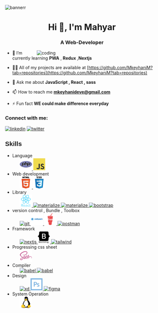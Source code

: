 ![bannerr](https://user-images.githubusercontent.com/95478989/198955082-6e78ebb5-e1e4-49f9-8d32-6e5af3984dcd.gif)
<h1 align="center">Hi 👋, I'm Mahyar</h1>
<h3 align="center">A Web-Developer</h3>
<img align='right' alt='coding' width='400' src='https://media.giphy.com/media/v1.Y2lkPTc5MGI3NjExZGQ1ZWQ0YWI1OWY5ODRmY2UzMDExODdiZmEyNWMyODcxMjNhYzJlZSZjdD1n/qgQUggAC3Pfv687qPC/giphy.gif' >

- 🌱 I’m currently learning **PWA** , **Redux** ,**Nextjs**

- 👨‍💻 All of my projects are available at [https://github.com/MkeyhaniM?tab=repositories](https://github.com/MkeyhaniM?tab=repositories)

- 💬 Ask me about **JavaScript , React , sass**

- 📫 How to reach me **mkeyhanideve@gmail.com**

- ⚡ Fun fact **WE could make difference everyday**

<h3 align="left">Connect with me:</h3>

[![linkedin](https://img.shields.io/badge/linkedin-0A66C2?style=for-the-badge&logo=linkedin&logoColor=white)](https://www.linkedin.com/in/mahyar-keyhani-a8b605258/)
[![twitter](https://img.shields.io/badge/twitter-1DA1F2?style=for-the-badge&logo=twitter&logoColor=white)](https://twitter.com/mahyarkeyhani)



<h2 style="font-family: 'Josefin Sans', sans-serif">Skills</h2>
    <ul >
        <li>
            Language
            <ul>
                <a href="https://www.php.net" target="_blank" rel="noreferrer">
                    <img
                            src="https://raw.githubusercontent.com/devicons/devicon/master/icons/php/php-original.svg"
                            alt="php"
                            width="40"
                            height="40"
                    />
                </a>
                <a
                        href="https://developer.mozilla.org/en-US/docs/Web/JavaScript"
                        target="_blank"
                        rel="noreferrer"
                >
                    <img
                            src="https://raw.githubusercontent.com/devicons/devicon/master/icons/javascript/javascript-original.svg"
                            alt="javascript"
                            width="40"
                            height="40"
                    />
                </a>
            </ul>
        </li>
        <li>
            Web development
            <ul>
                <a href="https://www.w3.org/html/" target="_blank" rel="noreferrer">
                    <img
                            src="https://raw.githubusercontent.com/devicons/devicon/master/icons/html5/html5-original-wordmark.svg"
                            alt="html5"
                            width="40"
                            height="40"
                    />
                </a>
                <a href="https://www.w3schools.com/css/" target="_blank" rel="noreferrer">
                    <img
                            src="https://raw.githubusercontent.com/devicons/devicon/master/icons/css3/css3-original-wordmark.svg"
                            alt="css3"
                            width="40"
                            height="40"
                    />
                </a>
            </ul>
        </li>
        <li>
            Library
            <ul>
                <a href="https://reactjs.org/" target="_blank" rel="noreferrer">
                    <img
                            src="https://raw.githubusercontent.com/devicons/devicon/master/icons/react/react-original-wordmark.svg"
                            alt="react"
                            width="40"
                            height="40"
                    />
                </a>
                <a href="https://mui.com" target="_blank" rel="noreferrer">
                    <img
                            src="https://mui.com/static/icons/180x180.png"
                            alt="materialize"
                            width="40"
                            height="40"
                    />
                </a>
                <a href="https://materializecss.com" target="_blank" rel="noreferrer">
                    <img
                            src="https://raw.githubusercontent.com/prplx/svg-logos/5585531d45d294869c4eaab4d7cf2e9c167710a9/svg/materialize.svg"
                            alt="materialize"
                            width="40"
                            height="40"
                    />
                </a>
                <a href="https://jquery.com" target="_blank" rel="noreferrer">
                    <img
                            src="https://jquery.com/jquery-wp-content/themes/jquery.com/i/favicon.ico"
                            alt="bootstrap"
                            width="40"
                            height="40"
                    />
                </a>
            </ul>
        </li>
        <li>
            version control , Bundle , Toolbox
            <ul>
                <a href="https://git-scm.com/" target="_blank" rel="noreferrer">
                    <img
                            src="https://www.vectorlogo.zone/logos/git-scm/git-scm-icon.svg"
                            alt="git"
                            width="40"
                            height="40"
                    />
                </a>
                <a href="https://webpack.js.org" target="_blank" rel="noreferrer">
                    <img
                            src="https://raw.githubusercontent.com/devicons/devicon/d00d0969292a6569d45b06d3f350f463a0107b0d/icons/webpack/webpack-original-wordmark.svg"
                            alt="webpack"
                            width="40"
                            height="40"
                    />
                </a>
                <a href="https://gulpjs.com" target="_blank" rel="noreferrer">
                    <img
                            src="https://raw.githubusercontent.com/devicons/devicon/master/icons/gulp/gulp-plain.svg"
                            alt="gulp"
                            width="40"
                            height="40"
                    />
                </a>
                <a href="https://postman.com" target="_blank" rel="noreferrer">
                    <img
                            src="https://www.vectorlogo.zone/logos/getpostman/getpostman-icon.svg"
                            alt="postman"
                            width="40"
                            height="40"
                    />
                </a>
            </ul>
        </li>
        <li>
            Framework
            <ul>
                <a href="https://nextjs.org/" target="_blank" rel="noreferrer">
                    <img
                            src="https://cdn.worldvectorlogo.com/logos/nextjs-2.svg"
                            alt="nextjs"
                            width="40"
                            height="40"
                    />
                </a>
                <a href="https://getbootstrap.com" target="_blank" rel="noreferrer">
                    <img
                            src="https://raw.githubusercontent.com/devicons/devicon/master/icons/bootstrap/bootstrap-plain-wordmark.svg"
                            alt="bootstrap"
                            width="40"
                            height="40"
                    />
                </a>
                <a href="https://tailwindcss.com" target="_blank" rel="noreferrer">
                    <img
                            src="https://upload.wikimedia.org/wikipedia/commons/thumb/d/d5/Tailwind_CSS_Logo.svg/2048px-Tailwind_CSS_Logo.svg.png"
                            alt="tailwind"
                            width="40"
                            height="40"
                    />
                </a>
            </ul>
        </li>
        <li>
            Progressing css sheet
            <ul>
                <a href="https://sass-lang.com" target="_blank" rel="noreferrer">
                    <img
                            src="https://raw.githubusercontent.com/devicons/devicon/master/icons/sass/sass-original.svg"
                            alt="sass"
                            width="40"
                            height="40"
                    />
                </a>
            </ul>
        </li>
        <li>
            Compiler
            <ul>
                <a href="https://babeljs.io" target="_blank" rel="noreferrer">
                    <img
                            src="https://www.vectorlogo.zone/logos/babeljs/babeljs-icon.svg"
                            alt="babel"
                            width="40"
                            height="40"
                    />
                </a>
                <a href="https://pughtml.com" target="_blank" rel="noreferrer">
                    <img
                            src="https://camo.githubusercontent.com/96ca2666e419c0e530b1bce3ef33f95283eaf983dbb1e991b4b32d4dbe6c018d/687474703a2f2f7075672e73656c666275696c642e66722f7075672e706e67"
                            alt="babel"
                            width="40"
                            height="40"
                    />
                </a>
            </ul>
        </li>
        <li>
            Design
            <ul>
                <a href="https://www.adobe.com/products/xd.html"
                   target="_blank"
                   rel="noreferrer">
                    <img src="https://cdn.worldvectorlogo.com/logos/adobe-xd.svg"
                         alt="xd"
                         width="40"
                         height="40"
                    />
                </a>
                <a href="https://www.photoshop.com/en" target="_blank" rel="noreferrer">
                    <img
                            src="https://raw.githubusercontent.com/devicons/devicon/master/icons/photoshop/photoshop-line.svg"
                            alt="photoshop"
                            width="40"
                            height="40"
                    />
                </a>
                <a href="https://www.figma.com/" target="_blank" rel="noreferrer">
                    <img
                            src="https://www.vectorlogo.zone/logos/figma/figma-icon.svg"
                            alt="figma"
                            width="40"
                            height="40"
                    />
                </a>
            </ul>
        </li>
        <li>
            System Operation
            <ul>
                <a href="https://www.linux.org/" target="_blank" rel="noreferrer">
                    <img
                            src="https://raw.githubusercontent.com/devicons/devicon/master/icons/linux/linux-original.svg"
                            alt="linux"
                            width="40"
                            height="40"
                    />
                </a>
            </ul>
        </li>
    </ul>
